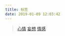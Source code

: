 ```yaml
---
title: 标签
date: 2019-01-09 12:03:42
---
```

> [心情](/blog/tags/心情/ "心情")
> [妄想](/blog/tags/妄想/ "妄想")
> [情感](/blog/tags/妄想/ "情感")